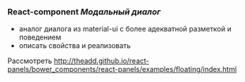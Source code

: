 ### React-component _Модальный диалог_
- аналог диалога из material-ui с более адекватной разметкой и поведением
- описать свойства и реализовать

Рассмотреть http://theadd.github.io/react-panels/bower_components/react-panels/examples/floating/index.html